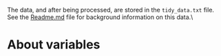 The data, and after being processed, are stored in the `tidy_data.txt` file.\
See the [Readme.md](https://github.com/Mouzri/Getting-and-cleaning-data-coursera-project/blob/master/README.md) file for background information on this data.\
<h1>About variables

